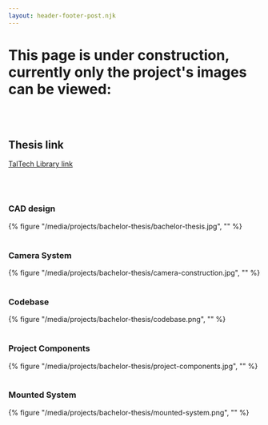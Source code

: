 ```yaml
---
layout: header-footer-post.njk
---
```


# This page is under construction, currently only the project's images can be viewed:
<br><br>

## Thesis link
[TalTech Library link](https://digikogu.taltech.ee/et/item/f441d623-62eb-46ab-961a-84216c423be7)

<br><br>

### CAD design
{% figure "/media/projects/bachelor-thesis/bachelor-thesis.jpg", "" %}
<br><br>

### Camera System
{% figure "/media/projects/bachelor-thesis/camera-construction.jpg", "" %}
<br><br>

### Codebase
{% figure "/media/projects/bachelor-thesis/codebase.png", "" %}
<br><br>

### Project Components
{% figure "/media/projects/bachelor-thesis/project-components.jpg", "" %}
<br><br>

### Mounted System
{% figure "/media/projects/bachelor-thesis/mounted-system.png", "" %}
<br><br>
